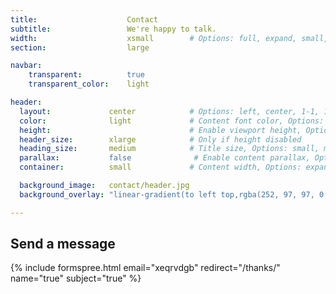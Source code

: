 ```yaml
---
title:                    Contact
subtitle:                 We're happy to talk.
width:                    xsmall        # Options: full, expand, small, xsmall
section:                  large

navbar:
    transparent:          true
    transparent_color:    light

header:
  layout:             center            # Options: left, center, 1-1, 1-2, 1-3 or 2-3. Left, right options display this pages title and subtitle. 1-1, 1-2, 1-3 or 2-3 options display content of block file/s.
  color:              light             # Content font color, Options: light, dark
  height:                               # Enable viewport height, Options: full
  header_size:        xlarge            # Only if height disabled
  heading_size:       medium            # Title size, Options: small, medium, large
  parallax:           false              # Enable content parallax, Options: true
  container:          small             # Content width, Options: expand, small, xsmall

  background_image:   contact/header.jpg
  background_overlay: "linear-gradient(to left top,rgba(252, 97, 97, 0.8) 0%, rgba(69, 69, 69, 0.8) 80%)"

---
```



## Send a message
{% include formspree.html email="xeqrvdgb" redirect="/thanks/" name="true" subject="true" %}

